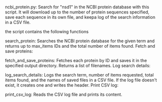 ncbi_protein.py: Search for "nsd1" in the NCBI protein database with this script. It will download up to the number of protein sequences specified, save each sequence in its own file, and keepa log of the search information in a CSV file.

the script contains the following functions

search_protein: Searches the NCBI protein database for the given term and returns up to max_items IDs and the total number of items found.
Fetch and save proteins:

fetch_and_save_proteins: Fetches each protein by ID and saves it in the specified output directory. Returns a list of filenames.
Log search details:

log_search_details: Logs the search term, number of items requested, total items found, and the names of saved files in a CSV file. If the log file doesn't exist, it creates one and writes the header.
Print CSV log:

print_csv_log: Reads the CSV log file and prints its content.

